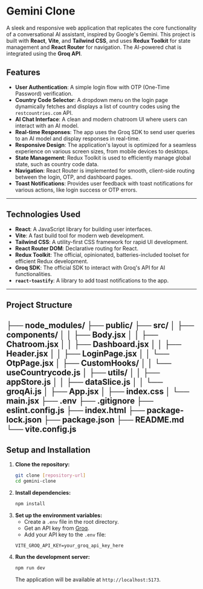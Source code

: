 # Gemini Clone

A sleek and responsive web application that replicates the core functionality of a conversational AI assistant, inspired by Google's Gemini. This project is built with **React**, **Vite**, and **Tailwind CSS**, and uses **Redux Toolkit** for state management and **React Router** for navigation. The AI-powered chat is integrated using the **Groq API**.

## Features

* **User Authentication**: A simple login flow with OTP (One-Time Password) verification.
* **Country Code Selector**: A dropdown menu on the login page dynamically fetches and displays a list of country codes using the `restcountries.com` API.
* **AI Chat Interface**: A clean and modern chatroom UI where users can interact with an AI model.
* **Real-time Responses**: The app uses the Groq SDK to send user queries to an AI model and display responses in real-time.
* **Responsive Design**: The application's layout is optimized for a seamless experience on various screen sizes, from mobile devices to desktops.
* **State Management**: Redux Toolkit is used to efficiently manage global state, such as country code data.
* **Navigation**: React Router is implemented for smooth, client-side routing between the login, OTP, and dashboard pages.
* **Toast Notifications**: Provides user feedback with toast notifications for various actions, like login success or OTP errors.

---

## Technologies Used

* **React**: A JavaScript library for building user interfaces.
* **Vite**: A fast build tool for modern web development.
* **Tailwind CSS**: A utility-first CSS framework for rapid UI development.
* **React Router DOM**: Declarative routing for React.
* **Redux Toolkit**: The official, opinionated, batteries-included toolset for efficient Redux development.
* **Groq SDK**: The official SDK to interact with Groq's API for AI functionalities.
* **`react-toastify`**: A library to add toast notifications to the app.

---

## Project Structure
├── node_modules/
├── public/
├── src/
│   ├── components/
│   │   ├── Body.jsx
│   │   ├── Chatroom.jsx
│   │   ├── Dashboard.jsx
│   │   ├── Header.jsx
│   │   ├── LoginPage.jsx
│   │   └── OtpPage.jsx
│   ├── CustomHooks/
│   │   └── useCountrycode.js
│   ├── utils/
│   │   ├── appStore.js
│   │   ├── dataSlice.js
│   │   └── groqAi.js
│   ├── App.jsx
│   ├── index.css
│   └── main.jsx
├── .env
├── .gitignore
├── eslint.config.js
├── index.html
├── package-lock.json
├── package.json
├── README.md
└── vite.config.js
---

## Setup and Installation

1.  **Clone the repository:**
    ```bash
    git clone [repository-url]
    cd gemini-clone
    ```
2.  **Install dependencies:**
    ```bash
    npm install
    ```
3.  **Set up the environment variables:**
    * Create a `.env` file in the root directory.
    * Get an API key from [Groq](https://groq.com/).
    * Add your API key to the `.env` file:
    ```
    VITE_GROQ_API_KEY=your_groq_api_key_here
    ```
4.  **Run the development server:**
    ```bash
    npm run dev
    ```
    The application will be available at `http://localhost:5173`.